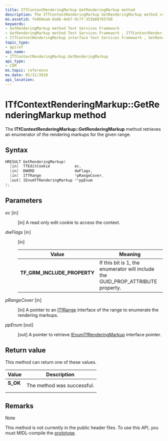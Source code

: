 ```yaml
---
title: ITfContextRenderingMarkup GetRenderingMarkup method
description: The ITfContextRenderingMarkup GetRenderingMarkup method retrieves an enumerator of the rendering markups for the given range.
ms.assetid: fe060eab-8a6b-4eb7-9c7f-353b887657d8
keywords:
- GetRenderingMarkup method Text Services Framework
- GetRenderingMarkup method Text Services Framework , ITfContextRenderingMarkup interface
- ITfContextRenderingMarkup interface Text Services Framework , GetRenderingMarkup method
topic_type:
- apiref
api_name:
- ITfContextRenderingMarkup.GetRenderingMarkup
api_type:
- COM
ms.topic: reference
ms.date: 05/31/2018
api_location: 
---
```


# ITfContextRenderingMarkup::GetRenderingMarkup method

The **ITfContextRenderingMarkup::GetRenderingMarkup** method retrieves an enumerator of the rendering markups for the given range.

## Syntax


```C++
HRESULT GetRenderingMarkup(
  [in]  TfEditCookie           ec,
  [in]  DWORD                  dwFlags,
  [in]  ITfRange               *pRangeCover,
  [out] IEnumTfRenderingMarkup **ppEnum
);
```



## Parameters

<dl> <dt>

*ec* \[in\]
</dt> <dd>

\[in\] A read only edit cookie to access the context.

</dd> <dt>

*dwFlags* \[in\]
</dt> <dd>

\[in\]



| Value                                                                                                                                                                                         | Meaning                                                                                      |
|-----------------------------------------------------------------------------------------------------------------------------------------------------------------------------------------------|----------------------------------------------------------------------------------------------|
| <span id="TF_GRM_INCLUDE_PROPERTY"></span><span id="tf_grm_include_property"></span><dl> <dt>**TF\_GRM\_INCLUDE\_PROPERTY**</dt> </dl> | If this bit is 1, the enumerator will include the GUID\_PROP\_ATTRIBUTE property.<br/> |



 

</dd> <dt>

*pRangeCover* \[in\]
</dt> <dd>

\[in\] A pointer to an [ITfRange](/windows/desktop/api/Msctf/nn-msctf-itfrange) interface of the range to enumerate the rendering markups.

</dd> <dt>

*ppEnum* \[out\]
</dt> <dd>

\[out\] A pointer to retrieve [IEnumTfRenderingMarkup](https://docs.microsoft.com/windows/desktop/TSF/ienumtfrenderingmarkup) interface pointer.

</dd> </dl>

## Return value

This method can return one of these values.



| Value                                                                                | Description                           |
|--------------------------------------------------------------------------------------|---------------------------------------|
| <dl> <dt>**S\_OK**</dt> </dl> | The method was successful.<br/> |



 

## Remarks

> [!Note]  
> This method is not currently in the public header files. To use this API, you must MIDL-compile the [prototype](prototypes.md).

 

 

 





